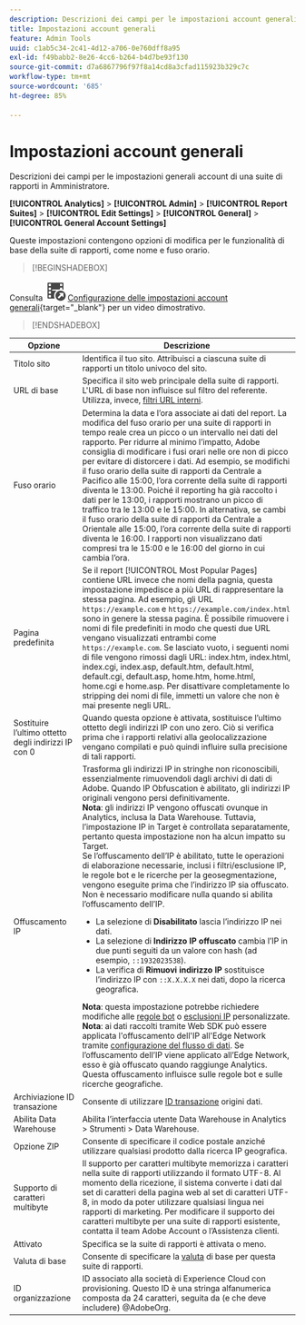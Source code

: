 ```yaml
---
description: Descrizioni dei campi per le impostazioni account generali della suite di rapporti in Amministratore.
title: Impostazioni account generali
feature: Admin Tools
uuid: c1ab5c34-2c41-4d12-a706-0e760dff8a95
exl-id: f49babb2-8e26-4cc6-b264-b4d7be93f130
source-git-commit: d7a6867796f97f8a14cd8a3cfad115923b329c7c
workflow-type: tm+mt
source-wordcount: '685'
ht-degree: 85%

---
```


# Impostazioni account generali

Descrizioni dei campi per le impostazioni generali account di una suite di rapporti in Amministratore.

**[!UICONTROL Analytics]** > **[!UICONTROL Admin]** > **[!UICONTROL Report Suites]** > **[!UICONTROL Edit Settings]** > **[!UICONTROL General]** > **[!UICONTROL General Account Settings]**

Queste impostazioni contengono opzioni di modifica per le funzionalità di base della suite di rapporti, come nome e fuso orario.


>[!BEGINSHADEBOX]

Consulta ![VideoCheckedOut](/help/assets/icons/VideoCheckedOut.svg) [Configurazione delle impostazioni account generali](https://video.tv.adobe.com/v/332330/?quality=12&learn=on){target="_blank"} per un video dimostrativo.

>[!ENDSHADEBOX]

| Opzione | Descrizione |
|--- |--- |
| Titolo sito | Identifica il tuo sito. Attribuisci a ciascuna suite di rapporti un titolo univoco del sito. |
| URL di base | Specifica il sito web principale della suite di rapporti. L&#39;URL di base non influisce sul filtro del referente. Utilizza, invece, [filtri URL interni](/help/admin/admin/c-manage-report-suites/c-edit-report-suites/general/internal-url-filter-admin.md). |
| Fuso orario | Determina la data e l’ora associate ai dati del report.  La modifica del fuso orario per una suite di rapporti in tempo reale crea un picco o un intervallo nei dati del rapporto. Per ridurre al minimo l’impatto, Adobe consiglia di modificare i fusi orari nelle ore non di picco per evitare di distorcere i dati.  Ad esempio, se modifichi il fuso orario della suite di rapporti da Centrale a Pacifico alle 15:00, l’ora corrente della suite di rapporti diventa le 13:00. Poiché il reporting ha già raccolto i dati per le 13:00, i rapporti mostrano un picco di traffico tra le 13:00 e le 15:00.  In alternativa, se cambi il fuso orario della suite di rapporti da Centrale a Orientale alle 15:00, l’ora corrente della suite di rapporti diventa le 16:00. I rapporti non visualizzano dati compresi tra le 15:00 e le 16:00 del giorno in cui cambia l’ora. |
| Pagina predefinita | Se il report [!UICONTROL Most Popular Pages] contiene URL invece che nomi della pagnia, questa impostazione impedisce a più URL di rappresentare la stessa pagina. Ad esempio, gli URL `https://example.com` e `https://example.com/index.html` sono in genere la stessa pagina. È possibile rimuovere i nomi di file predefiniti in modo che questi due URL vengano visualizzati entrambi come `https://example.com`.  Se lasciato vuoto, i seguenti nomi di file vengono rimossi dagli URL: index.htm, index.html, index.cgi, index.asp, default.htm, default.html, default.cgi, default.asp, home.htm, home.html, home.cgi e home.asp.  Per disattivare completamente lo stripping dei nomi di file, immetti un valore che non è mai presente negli URL. |
| Sostituire l’ultimo ottetto degli indirizzi IP con 0 | Quando questa opzione è attivata, sostituisce l’ultimo ottetto degli indirizzi IP con uno zero. Ciò si verifica prima che i rapporti relativi alla geolocalizzazione vengano compilati e può quindi influire sulla precisione di tali rapporti. |
| Offuscamento IP | Trasforma gli indirizzi IP in stringhe non riconoscibili, essenzialmente rimuovendoli dagli archivi di dati di Adobe. Quando IP Obfuscation è abilitato, gli indirizzi IP originali vengono persi definitivamente. <br> **Nota**: gli indirizzi IP vengono offuscati ovunque in Analytics, inclusa la Data Warehouse. Tuttavia, l’impostazione IP in Target è controllata separatamente, pertanto questa impostazione non ha alcun impatto su Target.<br> Se l’offuscamento dell’IP è abilitato, tutte le operazioni di elaborazione necessarie, inclusi i filtri/esclusione IP, le regole bot e le ricerche per la geosegmentazione, vengono eseguite prima che l’indirizzo IP sia offuscato. Non è necessario modificare nulla quando si abilita l’offuscamento dell’IP.<ul><li>La selezione di **Disabilitato** lascia l’indirizzo IP nei dati.</li><li>La selezione di **Indirizzo IP offuscato** cambia l’IP in due punti seguiti da un valore con hash (ad esempio, `::1932023538`).</li><li>La verifica di **Rimuovi indirizzo IP** sostituisce l’indirizzo IP con `::X.X.X.X` nei dati, dopo la ricerca geografica.</li></ul>**Nota**: questa impostazione potrebbe richiedere modifiche alle [regole bot](/help/admin/admin/c-manage-report-suites/c-edit-report-suites/general/bot-removal/bot-rules.md) o [esclusioni IP](/help/admin/admin/exclude-ip.md) personalizzate.<br> **Nota**: ai dati raccolti tramite Web SDK può essere applicata l&#39;offuscamento dell&#39;IP all&#39;Edge Network tramite [configurazione del flusso di dati](https://experienceleague.adobe.com/docs/experience-platform/datastreams/configure.html#@advanced-options). Se l’offuscamento dell’IP viene applicato all’Edge Network, esso è già offuscato quando raggiunge Analytics. Questa offuscamento influisce sulle regole bot e sulle ricerche geografiche. |
| Archiviazione ID transazione | Consente di utilizzare [ID transazione](/help/import/data-sources/transactionid.md) origini dati. |
| Abilita Data Warehouse | Abilita l’interfaccia utente Data Warehouse in Analytics > Strumenti > Data Warehouse. |
| Opzione ZIP | Consente di specificare il codice postale anziché utilizzare qualsiasi prodotto dalla ricerca IP geografica. |
| Supporto di caratteri multibyte | Il supporto per caratteri multibyte memorizza i caratteri nella suite di rapporti utilizzando il formato UTF-8. Al momento della ricezione, il sistema converte i dati dal set di caratteri della pagina web al set di caratteri UTF-8, in modo da poter utilizzare qualsiasi lingua nei rapporti di marketing. Per modificare il supporto dei caratteri multibyte per una suite di rapporti esistente, contatta il team Adobe Account o l’Assistenza clienti. |
| Attivato | Specifica se la suite di rapporti è attivata o meno. |
| Valuta di base | Consente di specificare la [valuta](https://experienceleague.adobe.com/docs/analytics/implementation/vars/config-vars/currencycode.html?lang=it) di base per questa suite di rapporti. |
| ID organizzazione | ID associato alla società di Experience Cloud con provisioning. Questo ID è una stringa alfanumerica composta da 24 caratteri, seguita da (e che deve includere) @AdobeOrg. |
